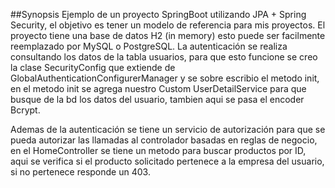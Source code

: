 ##Synopsis
Ejemplo de un proyecto SpringBoot utilizando JPA + Spring Security, el objetivo es tener un modelo de referencia para mis proyectos. El proyecto tiene una base de datos H2 (in memory) esto puede ser facilmente reemplazado por MySQL o PostgreSQL. La autenticación se realiza consultando los datos de la tabla usuarios, para que esto funcione se creo la clase SecurityConfig que extiende de GlobalAuthenticationConfigurerManager y se sobre escribio el metodo init, en el metodo init se agrega nuestro Custom UserDetailService para que busque de la bd los datos del usuario, tambien aqui se pasa el encoder Bcrypt. 

Ademas de la autenticación se tiene un servicio de autorización para que se pueda autorizar las llamadas al controlador basadas en reglas de negocio, en el HomeController se tiene un metodo para buscar productos por ID, aqui se verifica si el producto solicitado pertenece a la empresa del usuario, si no pertenece responde un 403. 
